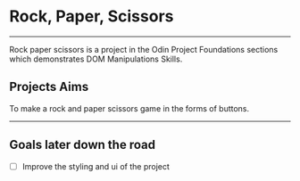 # Rock, Paper, Scissors
---
Rock paper scissors is a project in the Odin Project Foundations sections which demonstrates DOM Manipulations Skills.


## Projects Aims

To make a rock and paper scissors game in the forms of buttons.


---
## Goals later down the road

- [ ] Improve the styling and ui of the project
  


